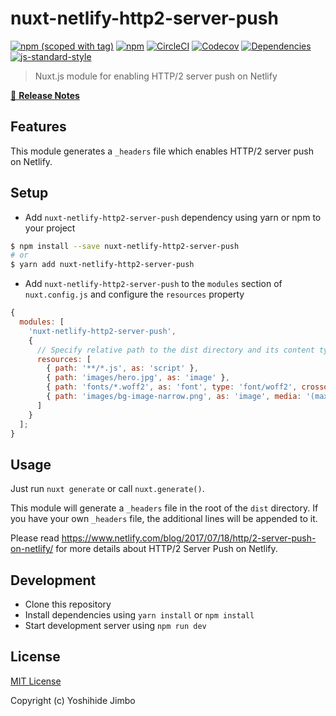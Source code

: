 # nuxt-netlify-http2-server-push

[![npm (scoped with tag)](https://img.shields.io/npm/v/nuxt-netlify-http2-server-push/latest.svg?style=flat-square)](https://npmjs.com/package/nuxt-netlify-http2-server-push)
[![npm](https://img.shields.io/npm/dt/nuxt-netlify-http2-server-push.svg?style=flat-square)](https://npmjs.com/package/nuxt-netlify-http2-server-push)
[![CircleCI](https://img.shields.io/circleci/project/github/jmblog/nuxt-netlify-http2-server-push.svg?style=flat-square)](https://circleci.com/gh/jmblog/nuxt-netlify-http2-server-push)
[![Codecov](https://img.shields.io/codecov/c/github/jmblog/nuxt-netlify-http2-server-push.svg?style=flat-square)](https://codecov.io/gh/jmblog/nuxt-netlify-http2-server-push)
[![Dependencies](https://david-dm.org/jmblog/nuxt-netlify-http2-server-push/status.svg?style=flat-square)](https://david-dm.org/jmblog/nuxt-netlify-http2-server-push)
[![js-standard-style](https://img.shields.io/badge/code_style-standard-brightgreen.svg?style=flat-square)](http://standardjs.com)

> Nuxt.js module for enabling HTTP/2 server push on Netlify

[📖 **Release Notes**](./CHANGELOG.md)

## Features

This module generates a `_headers` file which enables HTTP/2 server push on Netlify.

## Setup

- Add `nuxt-netlify-http2-server-push` dependency using yarn or npm to your project

```sh
$ npm install --save nuxt-netlify-http2-server-push
# or
$ yarn add nuxt-netlify-http2-server-push
```

- Add `nuxt-netlify-http2-server-push` to the `modules` section of `nuxt.config.js` and configure the `resources` property

```js
{
  modules: [
    'nuxt-netlify-http2-server-push',
    {
      // Specify relative path to the dist directory and its content type
      resources: [
        { path: '**/*.js', as: 'script' },
        { path: 'images/hero.jpg', as: 'image' },
        { path: 'fonts/*.woff2', as: 'font', type: 'font/woff2', crossorigin: 'anonymous' },
        { path: 'images/bg-image-narrow.png', as: 'image', media: '(max-width: 600px)', },
      ]
    }
  ];
}
```

## Usage

Just run `nuxt generate` or call `nuxt.generate()`.

This module will generate a `_headers` file in the root of the `dist` directory. If you have your own `_headers` file, the additional lines will be appended to it.

Please read https://www.netlify.com/blog/2017/07/18/http/2-server-push-on-netlify/
for more details about HTTP/2 Server Push on Netlify.

## Development

- Clone this repository
- Install dependencies using `yarn install` or `npm install`
- Start development server using `npm run dev`

## License

[MIT License](./LICENSE)

Copyright (c) Yoshihide Jimbo
